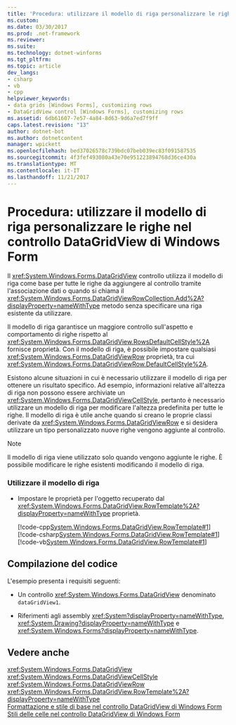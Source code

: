 ```yaml
---
title: 'Procedura: utilizzare il modello di riga personalizzare le righe nel controllo DataGridView di Windows Form'
ms.custom: 
ms.date: 03/30/2017
ms.prod: .net-framework
ms.reviewer: 
ms.suite: 
ms.technology: dotnet-winforms
ms.tgt_pltfrm: 
ms.topic: article
dev_langs:
- csharp
- vb
- cpp
helpviewer_keywords:
- data grids [Windows Forms], customizing rows
- DataGridView control [Windows Forms], customizing rows
ms.assetid: 6db61607-7e57-4a84-8d63-9d6a7ed7f9ff
caps.latest.revision: "13"
author: dotnet-bot
ms.author: dotnetcontent
manager: wpickett
ms.openlocfilehash: bed37026578c739bdc07beb039ec83f091587535
ms.sourcegitcommit: 4f3fef493080a43e70e951223894768d36ce430a
ms.translationtype: MT
ms.contentlocale: it-IT
ms.lasthandoff: 11/21/2017
---
```

# <a name="how-to-use-the-row-template-to-customize-rows-in-the-windows-forms-datagridview-control"></a>Procedura: utilizzare il modello di riga personalizzare le righe nel controllo DataGridView di Windows Form
Il <xref:System.Windows.Forms.DataGridView> controllo utilizza il modello di riga come base per tutte le righe da aggiungere al controllo tramite l'associazione dati o quando si chiama il <xref:System.Windows.Forms.DataGridViewRowCollection.Add%2A?displayProperty=nameWithType> metodo senza specificare una riga esistente da utilizzare.  
  
 Il modello di riga garantisce un maggiore controllo sull'aspetto e comportamento di righe rispetto al <xref:System.Windows.Forms.DataGridView.RowsDefaultCellStyle%2A> fornisce proprietà. Con il modello di riga, è possibile impostare qualsiasi <xref:System.Windows.Forms.DataGridViewRow> proprietà, tra cui <xref:System.Windows.Forms.DataGridViewRow.DefaultCellStyle%2A>.  
  
 Esistono alcune situazioni in cui è necessario utilizzare il modello di riga per ottenere un risultato specifico. Ad esempio, informazioni relative all'altezza di riga non possono essere archiviate un <xref:System.Windows.Forms.DataGridViewCellStyle>, pertanto è necessario utilizzare un modello di riga per modificare l'altezza predefinita per tutte le righe. Il modello di riga è utile anche quando si creano le proprie classi derivate da <xref:System.Windows.Forms.DataGridViewRow> e si desidera utilizzare un tipo personalizzato nuove righe vengono aggiunte al controllo.  
  
> [!NOTE]
>  Il modello di riga viene utilizzato solo quando vengono aggiunte le righe. È possibile modificare le righe esistenti modificando il modello di riga.  
  
### <a name="to-use-the-row-template"></a>Utilizzare il modello di riga  
  
-   Impostare le proprietà per l'oggetto recuperato dal <xref:System.Windows.Forms.DataGridView.RowTemplate%2A?displayProperty=nameWithType> proprietà.  
  
     [!code-cpp[System.Windows.Forms.DataGridView.RowTemplate#1](../../../../samples/snippets/cpp/VS_Snippets_Winforms/System.Windows.Forms.DataGridView.RowTemplate/CPP/datagridviewrowtemplate.cpp#1)]
     [!code-csharp[System.Windows.Forms.DataGridView.RowTemplate#1](../../../../samples/snippets/csharp/VS_Snippets_Winforms/System.Windows.Forms.DataGridView.RowTemplate/CS/datagridviewrowtemplate.cs#1)]
     [!code-vb[System.Windows.Forms.DataGridView.RowTemplate#1](../../../../samples/snippets/visualbasic/VS_Snippets_Winforms/System.Windows.Forms.DataGridView.RowTemplate/VB/datagridviewrowtemplate.vb#1)]  
  
## <a name="compiling-the-code"></a>Compilazione del codice  
 L'esempio presenta i requisiti seguenti:  
  
-   Un controllo <xref:System.Windows.Forms.DataGridView> denominato `dataGridView1`.  
  
-   Riferimenti agli assembly <xref:System?displayProperty=nameWithType>, <xref:System.Drawing?displayProperty=nameWithType> e <xref:System.Windows.Forms?displayProperty=nameWithType>.  
  
## <a name="see-also"></a>Vedere anche  
 <xref:System.Windows.Forms.DataGridView>  
 <xref:System.Windows.Forms.DataGridViewCellStyle>  
 <xref:System.Windows.Forms.DataGridViewRow>  
 <xref:System.Windows.Forms.DataGridView.RowTemplate%2A?displayProperty=nameWithType>  
 [Formattazione e stile di base nel controllo DataGridView di Windows Form](../../../../docs/framework/winforms/controls/basic-formatting-and-styling-in-the-windows-forms-datagridview-control.md)  
 [Stili delle celle nel controllo DataGridView di Windows Form](../../../../docs/framework/winforms/controls/cell-styles-in-the-windows-forms-datagridview-control.md)
